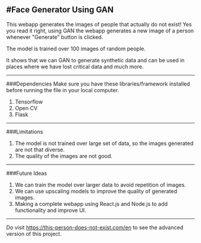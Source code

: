 #Face Generator Using GAN
--------------------------------------
This webapp generates the images of people that actually do not exist!
Yes you read it right, using GAN the webapp generates a new image of a person whenever "Generate" button is clicked.

The model is trained over 100 images of random people.

It shows that we can GAN to generate synthetic data and can be used in places where we have lost critical data and much more.

-------------------------------------------------------
###Dependencies
Make sure you have these libraries/framework installed before running the file in your local computer.

1. Tensorflow
2. Open CV
3. Flask

-----------------------------------------
###Limitations

1. The model is not trained over large set of data, so the images generated are not that diverse.
2. The quality of the images are not good.
   
-----------------------------------------
###Future Ideas
1. We can train the model over larger data to avoid repetition of images.
2. We can use upscaling models to improve the quality of generated images.
3. Making a complete webapp using React.js and Node.js to add functionality and improve UI.
   
----------------------------------------------------------------------
Do visit https://this-person-does-not-exist.com/en to see the advanced version of this project.
